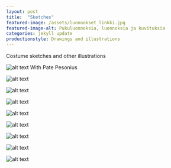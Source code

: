 ```yaml
---
layout: post
title:  "Sketches"
featured-image: /assets/luonnokset_linkki.jpg
featured-image-alt: Pukuluonnoksia, luonnoksia ja kuvituksia
categories: jekyll update
productionstyle: Drawings and illustrations
---
```

   
  Costume sketches and other illustrations

![alt text](/assets/projects/luonnos10.png)
  With Pate Pesonius

![alt text](/assets/projects/luonnos1.jpg)

![alt text](/assets/projects/luonnos2.jpg)

![alt text](/assets/projects/luonnos5.jpg)

![alt text](/assets/projects/luonnos9.jpg)

![alt text](/assets/projects/luonnos6.jpg)

![alt text](/assets/projects/luonnos3.jpg)

![alt text](/assets/projects/luonnos7.jpg)

![alt text](/assets/projects/luonnos8.jpg)
